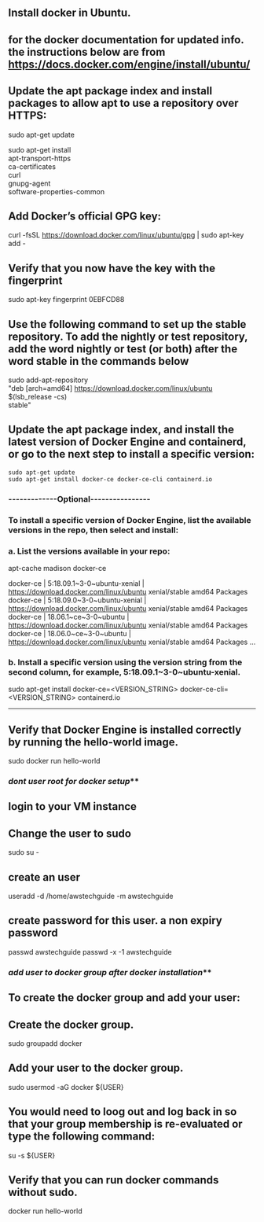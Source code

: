 
## Install docker in Ubuntu. 
## for the docker documentation for updated info. the instructions below are from https://docs.docker.com/engine/install/ubuntu/

## Update the apt package index and install packages to allow apt to use a repository over HTTPS:

   sudo apt-get update

   sudo apt-get install \
    apt-transport-https \
    ca-certificates \
    curl \
    gnupg-agent \
    software-properties-common
	
## Add Docker’s official GPG key:

curl -fsSL https://download.docker.com/linux/ubuntu/gpg | sudo apt-key add -

## Verify that you now have the key with the fingerprint

  sudo apt-key fingerprint 0EBFCD88

## Use the following command to set up the stable repository. To add the nightly or test repository, add the word nightly or test (or both) after the word stable in the commands below

sudo add-apt-repository \
   "deb [arch=amd64] https://download.docker.com/linux/ubuntu \
   $(lsb_release -cs) \
   stable"
   
   
## Update the apt package index, and install the latest version of Docker Engine and containerd, or go to the next step to install a specific version: 

    sudo apt-get update
    sudo apt-get install docker-ce docker-ce-cli containerd.io

### -------------Optional----------------
### To install a specific version of Docker Engine, list the available versions in the repo, then select and install:

### a. List the versions available in your repo:

 apt-cache madison docker-ce

  docker-ce | 5:18.09.1~3-0~ubuntu-xenial | https://download.docker.com/linux/ubuntu  xenial/stable amd64 Packages
  docker-ce | 5:18.09.0~3-0~ubuntu-xenial | https://download.docker.com/linux/ubuntu  xenial/stable amd64 Packages
  docker-ce | 18.06.1~ce~3-0~ubuntu       | https://download.docker.com/linux/ubuntu  xenial/stable amd64 Packages
  docker-ce | 18.06.0~ce~3-0~ubuntu       | https://download.docker.com/linux/ubuntu  xenial/stable amd64 Packages
  ...

### b. Install a specific version using the version string from the second column, for example, 5:18.09.1~3-0~ubuntu-xenial.

sudo apt-get install docker-ce=<VERSION_STRING> docker-ce-cli=<VERSION_STRING> containerd.io

-----------------------------

## Verify that Docker Engine is installed correctly by running the hello-world image.

sudo docker run hello-world


### *********dont user root for docker setup***********
## login to your VM instance
## Change the user to sudo 

sudo su -

## create an user 

useradd -d /home/awstechguide -m awstechguide

## create password for this user. a non expiry password

passwd awstechguide
passwd -x -1 awstechguide


### *********add user to docker group after docker installation***********

## To create the docker group and add your user:

## Create the docker group.
 sudo groupadd docker

## Add your user to the docker group.
 sudo usermod -aG docker ${USER}

## You would need to loog out and log back in so that your group membership is re-evaluated or type the following command:
 su -s ${USER}


## Verify that you can run docker commands without sudo.
 docker run hello-world
